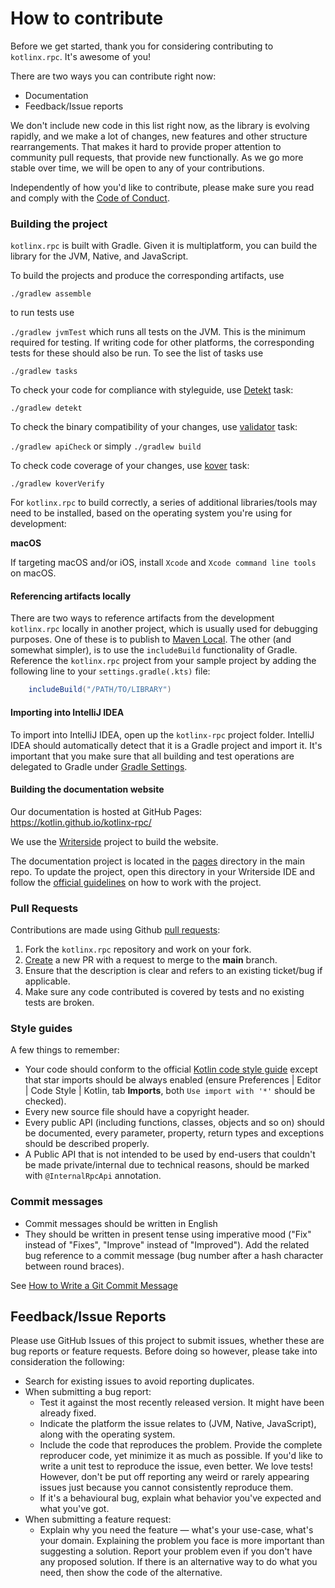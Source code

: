 # How to contribute

Before we get started, thank you for considering contributing to `kotlinx.rpc`. It's awesome of you!

There are two ways you can contribute right now:

* Documentation
* Feedback/Issue reports

We don't include new code in this list right now, as the library is evolving rapidly, 
and we make a lot of changes, new features and other structure rearrangements. 
That makes it hard to provide proper attention to community pull requests, that provide new functionally.
As we go more stable over time, we will be open to any of your contributions.

Independently of how you'd like to contribute, please make sure you read and comply with the [Code of Conduct](CODE_OF_CONDUCT.md).

### Building the project

`kotlinx.rpc` is built with Gradle. 
Given it is multiplatform, you can build the library for the JVM, Native, and JavaScript.

To build the projects and produce the corresponding artifacts, use

`./gradlew assemble`

to run tests use

`./gradlew jvmTest` which runs all tests on the JVM. This is the minimum required for testing. If writing code
for other platforms, the corresponding tests for these should also be run. To see the list of tasks use

`./gradlew tasks`

To check your code for compliance with styleguide, use [Detekt](https://detekt.dev/) task:

`./gradlew detekt`

To check the binary compatibility of your changes, use [validator](https://github.com/Kotlin/binary-compatibility-validator) task:

`./gradlew apiCheck` or simply `./gradlew build`

To check code coverage of your changes, use [kover](https://github.com/Kotlin/kotlinx-kover/releases?page=2) task:

`./gradlew koverVerify`

For `kotlinx.rpc` to build correctly, 
a series of additional libraries/tools may need to be installed, based on the operating
system you're using for development:

**macOS**

If targeting macOS and/or iOS, install `Xcode` and `Xcode command line tools` on macOS.

#### Referencing artifacts locally

There are two ways to reference artifacts from the development `kotlinx.rpc` locally in another project, which is usually
used for debugging purposes. One of these is to publish to [Maven Local](https://docs.gradle.org/current/userguide/publishing_maven.html). The other
(and somewhat simpler), is to use the `includeBuild` functionality of Gradle. 
Reference the `kotlinx.rpc` project from your sample project
by adding the following line to your `settings.gradle(.kts)` file:

```groovy
    includeBuild("/PATH/TO/LIBRARY")
```

#### Importing into IntelliJ IDEA

To import into IntelliJ IDEA, open up the `kotlinx-rpc` project folder. 
IntelliJ IDEA should automatically detect that it is a Gradle project and import it. 
It's important that you make sure that all building and test operations
are delegated to Gradle under [Gradle Settings](https://www.jetbrains.com/help/idea/gradle-settings.html).

#### Building the documentation website

Our documentation is hosted at GitHub Pages: https://kotlin.github.io/kotlinx-rpc/

We use the [Writerside](https://www.jetbrains.com/writerside/) project to build the website.

The documentation project is located in the [pages](docs/pages) directory in the main repo.
To update the project, open this directory in your Writerside IDE 
and follow the [official guidelines](https://www.jetbrains.com/help/writerside/discover-writerside.html) 
on how to work with the project. 

### Pull Requests

Contributions are made using Github [pull requests](https://help.github.com/en/articles/about-pull-requests):

[//]: # (TODO change repo link to the repo)
1. Fork the `kotlinx.rpc` repository and work on your fork.
2. [Create](https://github.com/kotlin/kotlinx-rpc/compare) a new PR with a request to merge to the **main** branch. 
3. Ensure that the description is clear and refers to an existing ticket/bug if applicable. 
4. Make sure any code contributed is covered by tests and no existing tests are broken.

### Style guides

A few things to remember:

* Your code should conform to
  the official [Kotlin code style guide](https://kotlinlang.org/docs/reference/coding-conventions.html)
  except that star imports should be always enabled
  (ensure Preferences | Editor | Code Style | Kotlin, tab **Imports**, both `Use import with '*'` should be checked).
* Every new source file should have a copyright header.
* Every public API (including functions, classes, objects and so on) should be documented,
  every parameter, property, return types and exceptions should be described properly.
* A Public API that is not intended to be used by end-users that couldn't be made private/internal due to technical reasons,
  should be marked with `@InternalRpcApi` annotation.

### Commit messages

* Commit messages should be written in English
* They should be written in present tense using imperative mood ("Fix" instead of "Fixes", "Improve" instead of "Improved").
  Add the related bug reference to a commit message (bug number after a hash character between round braces).

See [How to Write a Git Commit Message](https://chris.beams.io/posts/git-commit/)

## Feedback/Issue Reports

Please use GitHub Issues of this project to submit issues, whether these are
bug reports or feature requests. Before doing so however, please take into consideration the following:

* Search for existing issues to avoid reporting duplicates.
* When submitting a bug report:
    * Test it against the most recently released version. It might have been already fixed.
    * Indicate the platform the issue relates to (JVM, Native, JavaScript), along with the operating system.
    * Include the code that reproduces the problem. Provide the complete reproducer code, yet minimize it as much as possible.
      If you'd like to write a unit test to reproduce the issue, even better. We love tests! However, don't be put off reporting any weird or rarely appearing issues just because you cannot consistently
      reproduce them.
    * If it's a behavioural bug, explain what behavior you've expected and what you've got.
* When submitting a feature request:
    * Explain why you need the feature &mdash; what's your use-case, what's your domain. Explaining the problem you face is more important than suggesting a solution.
      Report your problem even if you don't have any proposed solution. If there is an alternative way to do what you need, then show the code of the alternative.
      
